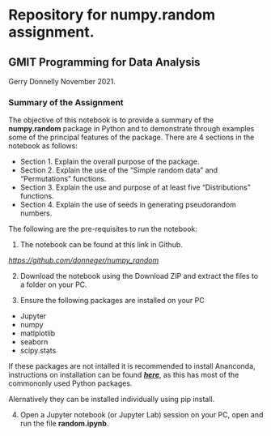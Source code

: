 # Repository for numpy.random assignment.

## GMIT Programming for Data Analysis

Gerry Donnelly November 2021.

### Summary of the Assignment

The objective of this notebook is to provide a summary of the **numpy.random** package in Python and to demonstrate through examples some of the principal features of the package. There are 4 sections in the notebook as follows:

- Section 1. Explain the overall purpose of the package. 
- Section 2. Explain the use of the “Simple random data” and “Permutations” functions. 
- Section 3. Explain the use and purpose of at least five “Distributions” functions. 
- Section 4. Explain the use of seeds in generating pseudorandom numbers.

The following are the pre-requisites to run the notebook:

1. The notebook can be found at this link in Github. 

*https://github.com/donneger/numpy_random*

2. Download the notebook using the Download ZIP and extract the files to a folder on your PC. 

3. Ensure the following packages are installed on your PC
- Jupyter
- numpy
- matlplotlib
- seaborn
- scipy.stats

If these packages are not intalled it is recommended to install Ananconda, instructions on installation can be found [***here***](https://docs.anaconda.com/anaconda/install/index.html), as this has most of the commononly used Python packages. 

Alernatively they can be installed individually using pip install. 

4. Open a Jupyter notebook (or Jupyter Lab) session on your PC, open and run the file **random.ipynb**. 
